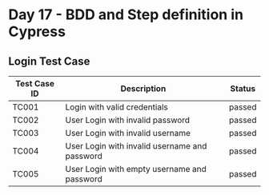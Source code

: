 # Day 17  - BDD and Step definition in Cypress

## Login Test Case
| Test Case ID |     Description     |   Status   |
| -------| ----------------- | ------------- |
|  TC001  | Login with valid credentials | passed  |
|  TC002  | User Login with invalid password    | passed |
|  TC003   | User Login with invalid username       | passed|
|  TC004   | User Login with invalid username and password  | passed  |
|  TC005   | User Login with empty username and password  | passed  |
